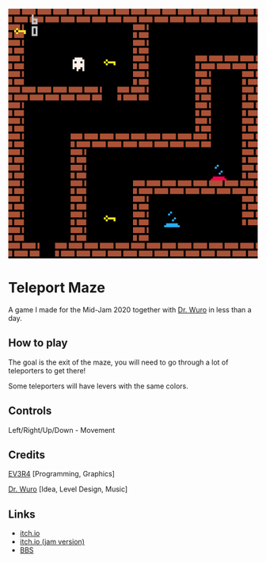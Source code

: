 ![Screenshot of the game.](preview.png)
# Teleport Maze
A game I made for the Mid-Jam 2020 together with [Dr. Wuro](https://drwuro.itch.io/) in less than a day.

## How to play
The goal is the exit of the maze, you will need to go through a lot of teleporters to get there!

Some teleporters will have levers with the same colors.

## Controls
Left/Right/Up/Down - Movement

## Credits
[EV3R4](https://ev3r4.itch.io/) [Programming, Graphics]

[Dr. Wuro](https://drwuro.itch.io/) [Idea, Level Design, Music]

## Links
* [itch.io](https://ev3r4.itch.io/telmaze-mj-2020-fixed)
* [itch.io (jam version)](https://ev3r4.itch.io/telmaze-mj-2020)
* [BBS](https://www.lexaloffle.com/bbs/?pid=78391)
